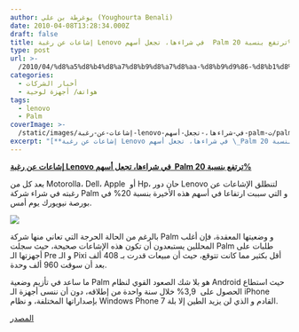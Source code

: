 ```yaml
---
author: يوغرطة بن علي (Youghourta Benali)
date: 2010-04-08T13:28:34.000Z
draft: false
title: إشاعات عن رغبة Lenovo في شراءها، تجعل أسهم  Palm ترتفع بنسبة 20%
type: post
url: >-
  /2010/04/%d8%a5%d8%b4%d8%a7%d8%b9%d8%a7%d8%aa-%d8%b9%d9%86-%d8%b1%d8%ba%d8%a8%d8%a9-lenovo-%d9%81%d9%8a-%d8%b4%d8%b1%d8%a7%d8%a1%d9%87%d8%a7%d8%8c-%d8%aa%d8%ac%d8%b9%d9%84-%d8%a3%d8%b3%d9%87%d9%85-palm-%d8%aa/
categories:
  - أخبار الشركات
  - هواتف/ أجهزة لوحية
tags:
  - lenovo
  - Palm
coverImage: >-
  /static/images/إشاعات-عن-رغبة-lenovo-في-شراءها،-تجعل-أسهم-palm-ت/palm-nova-concept.jpg
excerpt: "[**إشاعات عن رغبة Lenovo في شراءها، تجعل أسهم \_Palm ترتفع بنسبة 20%**](https://www.it-scoop.com/2010/04/%d8%a5%d8%b4%d8%a7%d8%b9%d8%a7%d8%aa-%d8%b9%d9%86-%d8%b1%d8%ba%d8%a8%d8%a9-lenovo-%d9%81%d9%8a-%d8%b4%d8%b1%d8%a7%d8%a1%d9%87%d8%a7%d8%8c-%d8%aa%d8%ac%d8%b9%d9%84-%d8%a3%d8%b3%d9%87%d9%85-palm-%d8%aa/)\n\nبعد كل من Motorolla، Dell، Apple \_أو Hp، حان دور Lenovo لتنطلق الإشاعات عن رغبته في شراء شركة Palm و التي سببت ارتفاعا في أسهم هذه الأخيرة بنسبة 20%"
---
```

[**إشاعات عن رغبة Lenovo في شراءها، تجعل أسهم  Palm ترتفع بنسبة 20%**](https://www.it-scoop.com/2010/04/%d8%a5%d8%b4%d8%a7%d8%b9%d8%a7%d8%aa-%d8%b9%d9%86-%d8%b1%d8%ba%d8%a8%d8%a9-lenovo-%d9%81%d9%8a-%d8%b4%d8%b1%d8%a7%d8%a1%d9%87%d8%a7%d8%8c-%d8%aa%d8%ac%d8%b9%d9%84-%d8%a3%d8%b3%d9%87%d9%85-palm-%d8%aa/)

بعد كل من Motorolla، Dell، Apple  أو Hp، حان دور Lenovo لتنطلق الإشاعات عن رغبته في شراء شركة Palm و التي سببت ارتفاعا في أسهم هذه الأخيرة بنسبة 20% في بورصة نيويورك يوم أمس.

![](/static/images/إشاعات-عن-رغبة-lenovo-في-شراءها،-تجعل-أسهم-palm-ت/palm-nova-concept.jpg)

بالرغم من الحالة الحرجة التي تعاني منها شركة Palm و وضعيتها المعقدة، فإن أغلب المحللين يستبعدون أن تكون هذه الإشاعات صحيحة، حيث سجلت Palm طلبات على أجهزتها الـ Pre و الـ Pixi أقل بكثير مما كانت تتوقع، حيث أن مبيعات قدرت بـ 408 ألف بعد أن سوقت 960 ألف وحدة.

ما ساعد في تأزيم وضعية Palm هو بلا شك الصعود القوي لنظام Android حيث استطاع الحصول على  3,9% خلال سنة واحدة من إطلاقه، دون أن ننسى أجهزة الـ iPhone بإصداراتها المختلفة، و نظام Windows Phone 7 القادم و الذي لن يزيد الطين إلا بلة.

[المصدر](http://localtechwire.com/business/local_tech_wire/news/blogpost/7380778/)
